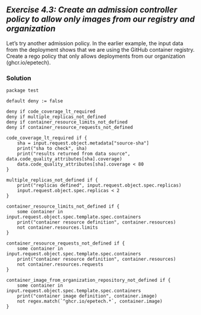 ## ***Exercise 4.3: Create an admission controller policy to allow only images from our registry and organization***

Let’s try another admission policy. In the earlier example, the input data from the deployment shows that we are using the GitHub container registry. Create a rego policy that only allows deployments from our organization (ghcr.io/epetech).

### **Solution**
``` rego
package test

default deny := false

deny if code_coverage_lt_required
deny if multiple_replicas_not_defined
deny if container_resource_limits_not_defined
deny if container_resource_requests_not_defined

code_coverage_lt_required if {
	sha = input.request.object.metadata["source-sha"]
	print("sha to check", sha)
	print("results returned from data source", data.code_quality_attributes[sha].coverage)
	data.code_quality_attributes[sha].coverage < 80
}

multiple_replicas_not_defined if {
	print("replicas defined", input.request.object.spec.replicas)
	input.request.object.spec.replicas < 2
}

container_resource_limits_not_defined if {
	some container in input.request.object.spec.template.spec.containers
	print("container resource definition", container.resources)
	not container.resources.limits
}

container_resource_requests_not_defined if {
	some container in input.request.object.spec.template.spec.containers
	print("container resource definition", container.resources)
	not container.resources.requests
}

container_image_from_organization_repository_not_defined if {
	some container in input.request.object.spec.template.spec.containers
	print("container image definition", container.image)
	not regex.match(`^ghcr.io/epetech.*`, container.image)
}
```
